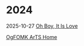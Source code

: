# 2024

2025-10-27 [Oh Boy, It Is Love](/2025-10-27-OH-BOY-It-IS-LOVE.md)

[OgFOMK ArTS Home](https://ogfomk.com)
